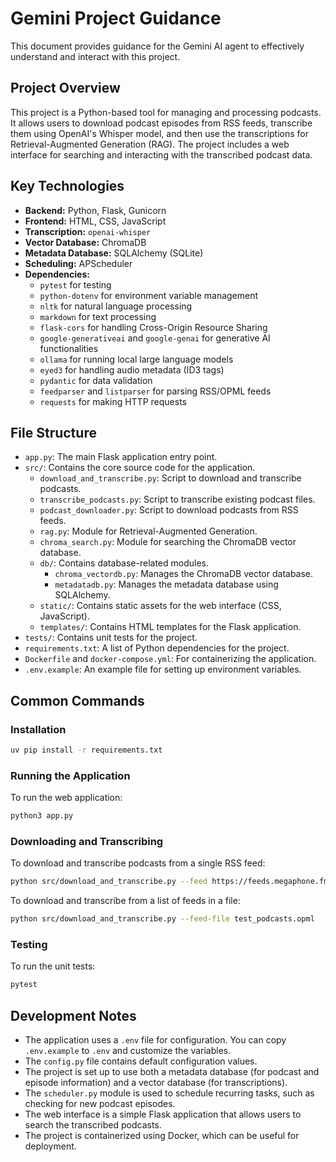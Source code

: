 # Gemini Project Guidance

This document provides guidance for the Gemini AI agent to effectively understand and interact with this project.

## Project Overview

This project is a Python-based tool for managing and processing podcasts. It allows users to download podcast episodes from RSS feeds, transcribe them using OpenAI's Whisper model, and then use the transcriptions for Retrieval-Augmented Generation (RAG). The project includes a web interface for searching and interacting with the transcribed podcast data.

## Key Technologies

- **Backend:** Python, Flask, Gunicorn
- **Frontend:** HTML, CSS, JavaScript
- **Transcription:** `openai-whisper`
- **Vector Database:** ChromaDB
- **Metadata Database:** SQLAlchemy (SQLite)
- **Scheduling:** APScheduler
- **Dependencies:**
  - `pytest` for testing
  - `python-dotenv` for environment variable management
  - `nltk` for natural language processing
  - `markdown` for text processing
  - `flask-cors` for handling Cross-Origin Resource Sharing
  - `google-generativeai` and `google-genai` for generative AI functionalities
  - `ollama` for running local large language models
  - `eyed3` for handling audio metadata (ID3 tags)
  - `pydantic` for data validation
  - `feedparser` and `listparser` for parsing RSS/OPML feeds
  - `requests` for making HTTP requests

## File Structure

- `app.py`: The main Flask application entry point.
- `src/`: Contains the core source code for the application.
  - `download_and_transcribe.py`: Script to download and transcribe podcasts.
  - `transcribe_podcasts.py`: Script to transcribe existing podcast files.
  - `podcast_downloader.py`: Script to download podcasts from RSS feeds.
  - `rag.py`: Module for Retrieval-Augmented Generation.
  - `chroma_search.py`: Module for searching the ChromaDB vector database.
  - `db/`: Contains database-related modules.
    - `chroma_vectordb.py`: Manages the ChromaDB vector database.
    - `metadatadb.py`: Manages the metadata database using SQLAlchemy.
  - `static/`: Contains static assets for the web interface (CSS, JavaScript).
  - `templates/`: Contains HTML templates for the Flask application.
- `tests/`: Contains unit tests for the project.
- `requirements.txt`: A list of Python dependencies for the project.
- `Dockerfile` and `docker-compose.yml`: For containerizing the application.
- `.env.example`: An example file for setting up environment variables.

## Common Commands

### Installation

```bash
uv pip install -r requirements.txt
```

### Running the Application

To run the web application:

```bash
python3 app.py
```

### Downloading and Transcribing

To download and transcribe podcasts from a single RSS feed:

```bash
python src/download_and_transcribe.py --feed https://feeds.megaphone.fm/darknetdiaries
```

To download and transcribe from a list of feeds in a file:

```bash
python src/download_and_transcribe.py --feed-file test_podcasts.opml
```

### Testing

To run the unit tests:

```bash
pytest
```

## Development Notes

- The application uses a `.env` file for configuration. You can copy `.env.example` to `.env` and customize the variables.
- The `config.py` file contains default configuration values.
- The project is set up to use both a metadata database (for podcast and episode information) and a vector database (for transcriptions).
- The `scheduler.py` module is used to schedule recurring tasks, such as checking for new podcast episodes.
- The web interface is a simple Flask application that allows users to search the transcribed podcasts.
- The project is containerized using Docker, which can be useful for deployment.
